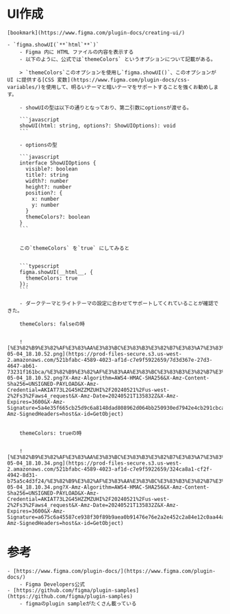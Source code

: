 
# UI作成


	[bookmark](https://www.figma.com/plugin-docs/creating-ui/)

	- `figma.showUI(`**`html`**`)`
		- Figma 内に HTML ファイルの内容を表示する
		- 以下のように、公式では`themeColors` というオプションについて記載がある。

		> `themeColors`このオプションを使用し`figma.showUI()`、このオプションが UI に提供する[CSS 変数](https://www.figma.com/plugin-docs/css-variables/)を使用して、明るいテーマと暗いテーマをサポートすることを強くお勧めします。

		- showUIの型は以下の通りとなっており、第二引数にoptionsが渡せる。

		```javascript
		showUI(html: string, options?: ShowUIOptions): void
		```

		- optionsの型

		```javascript
		interface ShowUIOptions {
		  visible?: boolean
		  title?: string
		  width?: number
		  height?: number
		  position?: {
		    x: number
		    y: number
		  }
		  themeColors?: boolean
		}
		```


		この`themeColors` を`true` にしてみると


		```typescript
		figma.showUI(__html__, {
		  themeColors: true
		});
		```

		- ダークテーマとライトテーマの設定に合わせてサポートしてくれていることが確認できた。

		themeColors: falseの時


		![%E3%82%B9%E3%82%AF%E3%83%AA%E3%83%BC%E3%83%B3%E3%82%B7%E3%83%A7%E3%83%83%E3%83%88_2024-05-04_18.10.52.png](https://prod-files-secure.s3.us-west-2.amazonaws.com/521bfabc-4589-4023-af1d-c7e9f5922659/7d3d367e-27d3-4647-ab61-73231f161bca/%E3%82%B9%E3%82%AF%E3%83%AA%E3%83%BC%E3%83%B3%E3%82%B7%E3%83%A7%E3%83%83%E3%83%88_2024-05-04_18.10.52.png?X-Amz-Algorithm=AWS4-HMAC-SHA256&X-Amz-Content-Sha256=UNSIGNED-PAYLOAD&X-Amz-Credential=AKIAT73L2G45HZZMZUHI%2F20240521%2Fus-west-2%2Fs3%2Faws4_request&X-Amz-Date=20240521T135832Z&X-Amz-Expires=3600&X-Amz-Signature=5a4e35f665cb25d9c6a8148dad808962d064bb250930ed7942e4cb291cbcaa83&X-Amz-SignedHeaders=host&x-id=GetObject)


		themeColors: trueの時


		![%E3%82%B9%E3%82%AF%E3%83%AA%E3%83%BC%E3%83%B3%E3%82%B7%E3%83%A7%E3%83%83%E3%83%88_2024-05-04_18.10.34.png](https://prod-files-secure.s3.us-west-2.amazonaws.com/521bfabc-4589-4023-af1d-c7e9f5922659/324ca8a1-cf2f-4942-8d31-b75a5c4d3f24/%E3%82%B9%E3%82%AF%E3%83%AA%E3%83%BC%E3%83%B3%E3%82%B7%E3%83%A7%E3%83%83%E3%83%88_2024-05-04_18.10.34.png?X-Amz-Algorithm=AWS4-HMAC-SHA256&X-Amz-Content-Sha256=UNSIGNED-PAYLOAD&X-Amz-Credential=AKIAT73L2G45HZZMZUHI%2F20240521%2Fus-west-2%2Fs3%2Faws4_request&X-Amz-Date=20240521T135832Z&X-Amz-Expires=3600&X-Amz-Signature=a675c6a45587ce938f30f89b9aea0b91476e76e2a2e452c2a84e12c0aa44a37f&X-Amz-SignedHeaders=host&x-id=GetObject)


# 参考

	- [https://www.figma.com/plugin-docs/](https://www.figma.com/plugin-docs/)
		- Figma Developers公式
	- [https://github.com/figma/plugin-samples](https://github.com/figma/plugin-samples)
		- figmaのplugin sampleがたくさん載っている

